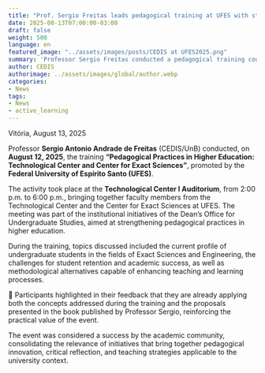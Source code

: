 ```yaml
---
title: "Prof. Sergio Freitas leads pedagogical training at UFES with strong participation"
date: 2025-08-13T07:00:00-03:00
draft: false
weight: 500
language: en
featured_image: "../assets/images/posts/CEDIS at UFES2025.png"
summary: 'Professor Sergio Freitas conducted a pedagogical training course at UFES for faculty members in the fields of Exact Sciences and Engineering, with broad participation and practical application of the content covered.'
author: CEDIS
authorimage: ../assets/images/global/author.webp
categories:
- News
tags:
- News
- active_learning
---
```


Vitória, August 13, 2025  

Professor **Sergio Antonio Andrade de Freitas** (CEDIS/UnB) conducted, on **August 12, 2025**, the training **“Pedagogical Practices in Higher Education: Technological Center and Center for Exact Sciences”**, promoted by the **Federal University of Espírito Santo (UFES)**.  

The activity took place at the **Technological Center I Auditorium**, from 2:00 p.m. to 6:00 p.m., bringing together faculty members from the Technological Center and the Center for Exact Sciences at UFES. The meeting was part of the institutional initiatives of the Dean’s Office for Undergraduate Studies, aimed at strengthening pedagogical practices in higher education.  

During the training, topics discussed included the current profile of undergraduate students in the fields of Exact Sciences and Engineering, the challenges for student retention and academic success, as well as methodological alternatives capable of enhancing teaching and learning processes.  

📘 Participants highlighted in their feedback that they are already applying both the concepts addressed during the training and the proposals presented in the book published by Professor Sergio, reinforcing the practical value of the event.  

The event was considered a success by the academic community, consolidating the relevance of initiatives that bring together pedagogical innovation, critical reflection, and teaching strategies applicable to the university context.  

